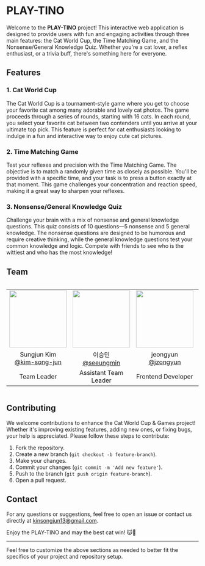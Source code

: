 # PLAY-TINO

Welcome to the **PLAY-TINO** project! This interactive web application is designed to provide users with fun and engaging activities through three main features: the Cat World Cup, the Time Matching Game, and the Nonsense/General Knowledge Quiz. Whether you're a cat lover, a reflex enthusiast, or a trivia buff, there's something here for everyone.

## Features

### 1. Cat World Cup
The Cat World Cup is a tournament-style game where you get to choose your favorite cat among many adorable and lovely cat photos. The game proceeds through a series of rounds, starting with 16 cats. In each round, you select your favorite cat between two contenders until you arrive at your ultimate top pick. This feature is perfect for cat enthusiasts looking to indulge in a fun and interactive way to enjoy cute cat pictures.

### 2. Time Matching Game
Test your reflexes and precision with the Time Matching Game. The objective is to match a randomly given time as closely as possible. You'll be provided with a specific time, and your task is to press a button exactly at that moment. This game challenges your concentration and reaction speed, making it a great way to sharpen your reflexes.

### 3. Nonsense/General Knowledge Quiz
Challenge your brain with a mix of nonsense and general knowledge questions. This quiz consists of 10 questions—5 nonsense and 5 general knowledge. The nonsense questions are designed to be humorous and require creative thinking, while the general knowledge questions test your common knowledge and logic. Compete with friends to see who is the wittiest and who has the most knowledge!

## Team

<div style="overflow-x: auto; width: 100%">
  <table>
    <tr>
      <td><img src="https://avatars.githubusercontent.com/u/90247223?v=4" width="150" height="150"/></td>
      <td><img src="https://avatars.githubusercontent.com/u/91742262?v=4" width="150" height="150"/></td>
      <td><img src="https://avatars.githubusercontent.com/u/146654623?v=4" width="150" height="150"/></td>
      <td><img src="https://avatars.githubusercontent.com/u/59122931?v=4" width="150" height="150"/></td>
      <td><img src="https://avatars.githubusercontent.com/u/157786074?v=4" width="150" height="150"/></td>
      <td><img src="https://avatars.githubusercontent.com/u/155354743?v=4" width="150" height="150"/></td>
      <td><img src="https://avatars.githubusercontent.com/u/157789293?v=4" width="150" height="150"/></td>
    </tr>
    <tr>
      <td style="text-align: center;">Sungjun Kim<br/><a href="https://github.com/kim-song-jun">@kim-song-jun</a></td>
      <td style="text-align: center;">이승민<br/><a href="https://github.com/seeungmin">@seeungmin</a></td>
      <td style="text-align: center;">jeongyun<br/><a href="https://github.com/jzongyun">@jzongyun</a></td>
      <td style="text-align: center;"><a href="https://github.com/min-minnn">@min-minnn</a></td>
      <td style="text-align: center;"><a href="https://github.com/6suhyeon">@6suhyeon</a></td>
      <td style="text-align: center;"><a href="https://github.com/niireymik">@niireymik</a></td>
      <td style="text-align: center;"><a href="https://github.com/taegeon3">@taegeon3</a></td>
    </tr>
    <tr>
      <td style="text-align: center;">Team Leader</td>
      <td style="text-align: center;">Assistant Team Leader</td>
      <td style="text-align: center;">Frontend Developer</td>
      <td style="text-align: center;">Frontend Developer</td>
      <td style="text-align: center;">Backend Developer</td>
      <td style="text-align: center;">Backend Developer</td>
      <td style="text-align: center;">Backend Developer</td>
    </tr>
  </table>
</div>



## Contributing
We welcome contributions to enhance the Cat World Cup & Games project! Whether it's improving existing features, adding new ones, or fixing bugs, your help is appreciated. Please follow these steps to contribute:
1. Fork the repository.
2. Create a new branch (`git checkout -b feature-branch`).
3. Make your changes.
4. Commit your changes (`git commit -m 'Add new feature'`).
5. Push to the branch (`git push origin feature-branch`).
6. Open a pull request.

## Contact
For any questions or suggestions, feel free to open an issue or contact us directly at [kinsongjun13@gmail.com](mailto:kinsongjun13@gmail.com).

Enjoy the PLAY-TINO and may the best cat win! 🐱🎉

---

Feel free to customize the above sections as needed to better fit the specifics of your project and repository setup.
